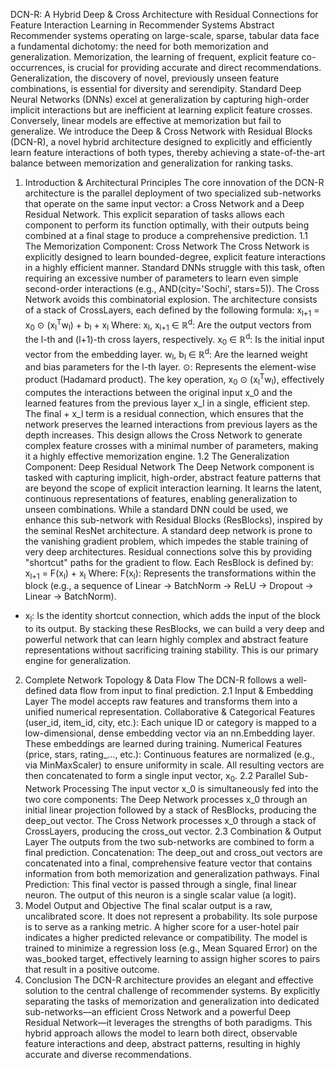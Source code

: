 DCN-R: A Hybrid Deep & Cross Architecture with Residual Connections for Feature Interaction Learning in Recommender Systems
Abstract
Recommender systems operating on large-scale, sparse, tabular data face a fundamental dichotomy: the need for both memorization and generalization. Memorization, the learning of frequent, explicit feature co-occurrences, is crucial for providing accurate and direct recommendations. Generalization, the discovery of novel, previously unseen feature combinations, is essential for diversity and serendipity. Standard Deep Neural Networks (DNNs) excel at generalization by capturing high-order implicit interactions but are inefficient at learning explicit feature crosses. Conversely, linear models are effective at memorization but fail to generalize. We introduce the Deep & Cross Network with Residual Blocks (DCN-R), a novel hybrid architecture designed to explicitly and efficiently learn feature interactions of both types, thereby achieving a state-of-the-art balance between memorization and generalization for ranking tasks.
1. Introduction & Architectural Principles
The core innovation of the DCN-R architecture is the parallel deployment of two specialized sub-networks that operate on the same input vector: a Cross Network and a Deep Residual Network. This explicit separation of tasks allows each component to perform its function optimally, with their outputs being combined at a final stage to produce a comprehensive prediction.
1.1 The Memorization Component: Cross Network
The Cross Network is explicitly designed to learn bounded-degree, explicit feature interactions in a highly efficient manner. Standard DNNs struggle with this task, often requiring an excessive number of parameters to learn even simple second-order interactions (e.g., AND(city='Sochi', stars=5)). The Cross Network avoids this combinatorial explosion.
The architecture consists of a stack of CrossLayers, each defined by the following formula:
x<sub>l+1</sub> = x<sub>0</sub> ⊙ (x<sub>l</sub><sup>T</sup>w<sub>l</sub>) + b<sub>l</sub> + x<sub>l</sub>
Where:
x<sub>l</sub>, x<sub>l+1</sub> ∈ ℝ<sup>d</sup>: Are the output vectors from the l-th and (l+1)-th cross layers, respectively.
x<sub>0</sub> ∈ ℝ<sup>d</sup>: Is the initial input vector from the embedding layer.
w<sub>l</sub>, b<sub>l</sub> ∈ ℝ<sup>d</sup>: Are the learned weight and bias parameters for the l-th layer.
⊙: Represents the element-wise product (Hadamard product).
The key operation, x<sub>0</sub> ⊙ (x<sub>l</sub><sup>T</sup>w<sub>l</sub>), effectively computes the interactions between the original input x_0 and the learned features from the previous layer x_l in a single, efficient step. The final + x_l term is a residual connection, which ensures that the network preserves the learned interactions from previous layers as the depth increases. This design allows the Cross Network to generate complex feature crosses with a minimal number of parameters, making it a highly effective memorization engine.
1.2 The Generalization Component: Deep Residual Network
The Deep Network component is tasked with capturing implicit, high-order, abstract feature patterns that are beyond the scope of explicit interaction learning. It learns the latent, continuous representations of features, enabling generalization to unseen combinations.
While a standard DNN could be used, we enhance this sub-network with Residual Blocks (ResBlocks), inspired by the seminal ResNet architecture. A standard deep network is prone to the vanishing gradient problem, which impedes the stable training of very deep architectures. Residual connections solve this by providing "shortcut" paths for the gradient to flow.
Each ResBlock is defined by:
x<sub>l+1</sub> = F(x<sub>l</sub>) + x<sub>l</sub>
Where:
F(x<sub>l</sub>): Represents the transformations within the block (e.g., a sequence of Linear -> BatchNorm -> ReLU -> Dropout -> Linear -> BatchNorm).
+ x<sub>l</sub>: Is the identity shortcut connection, which adds the input of the block to its output.
By stacking these ResBlocks, we can build a very deep and powerful network that can learn highly complex and abstract feature representations without sacrificing training stability. This is our primary engine for generalization.
2. Complete Network Topology & Data Flow
The DCN-R follows a well-defined data flow from input to final prediction.
2.1 Input & Embedding Layer
The model accepts raw features and transforms them into a unified numerical representation.
Collaborative & Categorical Features (user_id, item_id, city, etc.): Each unique ID or category is mapped to a low-dimensional, dense embedding vector via an nn.Embedding layer. These embeddings are learned during training.
Numerical Features (price, stars, rating_..., etc.): Continuous features are normalized (e.g., via MinMaxScaler) to ensure uniformity in scale.
All resulting vectors are then concatenated to form a single input vector, x<sub>0</sub>.
2.2 Parallel Sub-Network Processing
The input vector x_0 is simultaneously fed into the two core components:
The Deep Network processes x_0 through an initial linear projection followed by a stack of ResBlocks, producing the deep_out vector.
The Cross Network processes x_0 through a stack of CrossLayers, producing the cross_out vector.
2.3 Combination & Output Layer
The outputs from the two sub-networks are combined to form a final prediction.
Concatenation: The deep_out and cross_out vectors are concatenated into a final, comprehensive feature vector that contains information from both memorization and generalization pathways.
Final Prediction: This final vector is passed through a single, final linear neuron. The output of this neuron is a single scalar value (a logit).
3. Model Output and Objective
The final scalar output is a raw, uncalibrated score. It does not represent a probability. Its sole purpose is to serve as a ranking metric. A higher score for a user-hotel pair indicates a higher predicted relevance or compatibility. The model is trained to minimize a regression loss (e.g., Mean Squared Error) on the was_booked target, effectively learning to assign higher scores to pairs that result in a positive outcome.
4. Conclusion
The DCN-R architecture provides an elegant and effective solution to the central challenge of recommender systems. By explicitly separating the tasks of memorization and generalization into dedicated sub-networks—an efficient Cross Network and a powerful Deep Residual Network—it leverages the strengths of both paradigms. This hybrid approach allows the model to learn both direct, observable feature interactions and deep, abstract patterns, resulting in highly accurate and diverse recommendations.
